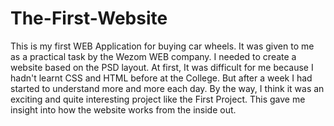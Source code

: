 # The-First-Website


This is my first WEB Application for buying car wheels. It was given to me as a practical task by the Wezom WEB company. I needed to create a website based on the PSD layout. At first, It was difficult for me because I hadn't learnt CSS and HTML before at the College. But after a week I had started to understand more and more each day. 
By the way, I think it was an exciting and quite interesting project like the First Project. This gave me insight into how the website works from the inside out.
